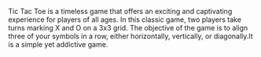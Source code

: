 Tic Tac Toe is a timeless game that offers an exciting and captivating experience for players of all ages.
In this classic game, two players take turns marking X and O on a 3x3 grid.
The objective of the game is to align three of your symbols in a row, either horizontally, vertically, or diagonally.It is a simple yet addictive game.


